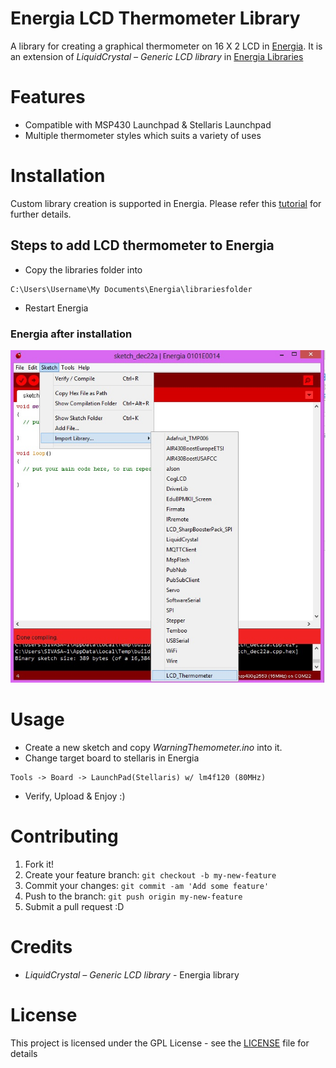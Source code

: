 # Energia LCD Thermometer Library
A library for creating a graphical thermometer on 16 X 2 LCD in [Energia]. It is an extension of *LiquidCrystal – Generic LCD library* in [Energia Libraries][el]

# Features
+ Compatible with MSP430 Launchpad & Stellaris Launchpad
+ Multiple thermometer styles which suits a variety of uses

# Installation
Custom library creation is supported in Energia. Please refer this [tutorial][libtut] for further details.

## Steps to add LCD thermometer to Energia
+ Copy the libraries folder into 
```
C:\Users\Username\My Documents\Energia\librariesfolder
```
+ Restart Energia

### Energia after installation
![Alt text](/img/git_lcd_thermometer.jpg?raw=true "After installation")

# Usage
+ Create a new sketch and copy *WarningThemometer.ino* into it.
+ Change target board to stellaris in Energia
```
Tools -> Board -> LaunchPad(Stellaris) w/ lm4f120 (80MHz)
```
+ Verify, Upload & Enjoy :)

# Contributing
1. Fork it!
2. Create your feature branch: `git checkout -b my-new-feature`
3. Commit your changes: `git commit -am 'Add some feature'`
4. Push to the branch: `git push origin my-new-feature`
5. Submit a pull request :D

# Credits
+ *LiquidCrystal – Generic LCD library* - Energia library

# License
This project is licensed under the GPL License - see the [LICENSE](LICENSE) file for details

[libtut]:<http://energia.nu/Tutorial_Library.html>
[el]:<http://energia.nu/reference/libraries/>
[energia]: <http://energia.nu/>

